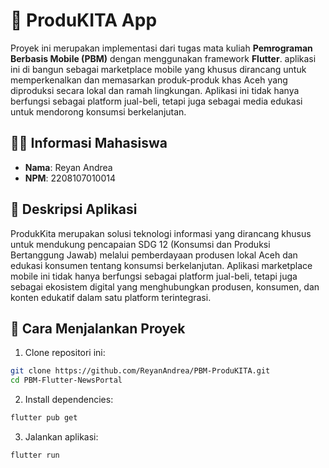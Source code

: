 # 📰 ProduKITA App


Proyek ini merupakan implementasi dari tugas mata kuliah **Pemrograman Berbasis Mobile (PBM)** dengan menggunakan framework **Flutter**. aplikasi ini di bangun sebagai marketplace mobile yang khusus dirancang untuk memperkenalkan dan memasarkan produk-produk khas Aceh yang diproduksi secara lokal dan ramah lingkungan. Aplikasi ini tidak hanya berfungsi sebagai platform jual-beli, tetapi juga sebagai media edukasi untuk mendorong konsumsi berkelanjutan.

## 👨‍🎓 Informasi Mahasiswa
- **Nama**: Reyan Andrea
- **NPM**: 2208107010014

## 📱 Deskripsi Aplikasi
ProdukKita merupakan solusi teknologi informasi yang dirancang khusus untuk mendukung pencapaian SDG 12 (Konsumsi dan Produksi Bertanggung Jawab) melalui pemberdayaan produsen lokal Aceh dan edukasi konsumen tentang konsumsi berkelanjutan. 
Aplikasi marketplace mobile ini tidak hanya berfungsi sebagai platform jual-beli, tetapi juga sebagai ekosistem digital yang menghubungkan produsen, konsumen, dan konten edukatif dalam satu platform terintegrasi.

## 🚀 Cara Menjalankan Proyek
1. Clone repositori ini:
```bash
git clone https://github.com/ReyanAndrea/PBM-ProduKITA.git
cd PBM-Flutter-NewsPortal
```

2. Install dependencies:
```bash
flutter pub get
```

3. Jalankan aplikasi:
```bash
flutter run
```

